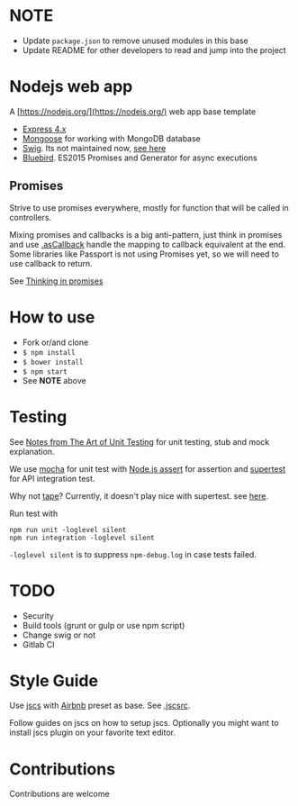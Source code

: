 
# NOTE

* Update `package.json` to remove unused modules in this base
* Update README for other developers to read and jump into the project

# Nodejs web app

A [https://nodejs.org/](https://nodejs.org/) web app base template

* [Express 4.x](http://expressjs.com/)
* [Mongoose](https://github.com/Automattic/mongoose) for working with MongoDB database
* [Swig](http://paularmstrong.github.io/swig/). Its not maintained now, [see here](https://github.com/paularmstrong/swig/issues/628)
* [Bluebird](bluebirdjs.com). ES2015 Promises and Generator for async executions

## Promises

Strive to use promises everywhere, mostly for function that will be called in controllers.

Mixing promises and callbacks is a big anti-pattern, just think in promises and use [.asCallback](http://bluebirdjs.com/docs/api/ascallback.html) handle the mapping to callback equivalent at the end. Some libraries like Passport is not using Promises yet, so we will need to use callback to return. 

See [Thinking in promises](docs/thinking-in-promises.md)

# How to use

* Fork or/and clone
* `$ npm install`
* `$ bower install`
* `$ npm start`
* See **NOTE** above

# Testing

See [Notes from The Art of Unit Testing](docs/aout-notes.md) for unit testing, stub and mock explanation.

We use [mocha](https://github.com/mochajs/mocha) for unit test with [Node.js assert](https://nodejs.org/api/assert.html) for assertion and [supertest](https://github.com/visionmedia/supertest) for API integration test.

Why not [tape](https://github.com/substack/tape)? Currently, it doesn't play nice with supertest. see [here](https://github.com/substack/tape/issues/216). 

Run test with 

```
npm run unit -loglevel silent
npm run integration -loglevel silent
```

`-loglevel silent` is to suppress `npm-debug.log` in case tests failed.

# TODO

* Security
* Build tools (grunt or gulp or use npm script)
* Change swig or not
* Gitlab CI

# Style Guide

Use [jscs](http://jscs.info/) with [Airbnb](https://github.com/airbnb/javascript) preset as base. See [.jscsrc](.jscsrc). 

Follow guides on jscs on how to setup jscs. Optionally you might want to install jscs plugin on your favorite text editor.

# Contributions

Contributions are welcome
